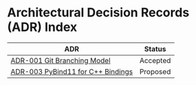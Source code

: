 # Architectural Decision Records (ADR) Index

| ADR | Status |
| ----------- | ----------- |
| [ADR-001 Git Branching Model](./ADR-001-Git-Branching-Model.md) | Accepted |
| [ADR-003 PyBind11 for C++ Bindings](./ADR-002-PyBind11-For-CPP-Bindings.md) | Proposed |  
